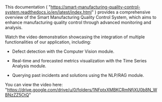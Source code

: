 This documentation ( "https://smart-manufacturing-quality-control-system.readthedocs.io/en/latest/index.html" ) provides a comprehensive overview of the Smart Manufacturing Quality Control System, which aims to enhance manufacturing quality control through advanced monitoring and analysis.

Watch the video demonstration showcasing the integration of multiple functionalities of our application, including:
- Defect detection with the Computer Vision module.

- Real-time and forecasted metrics visualization with the Time Series Analysis module.

- Querying past incidents and solutions using the NLP/RAG module.

You can view the video here: "https://drive.google.com/drive/u/0/folders/1NFptxXMBKCRmNfjXU0b8N_WBNzZZ5CtQ"
